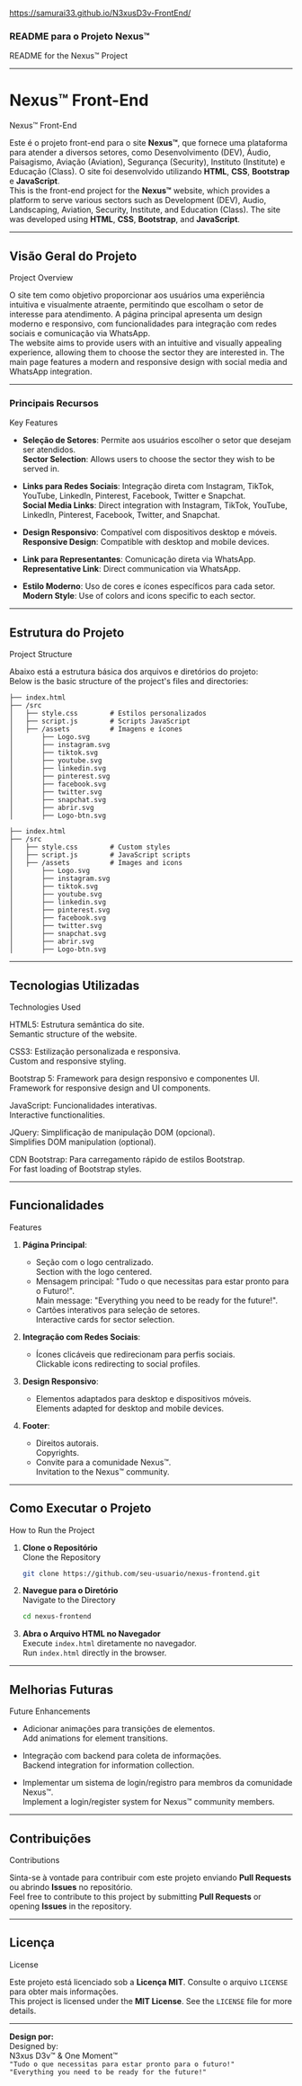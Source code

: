 https://samurai33.github.io/N3xusD3v-FrontEnd/

### README para o Projeto Nexus™  
README for the Nexus™ Project

---

# Nexus™ Front-End  
Nexus™ Front-End

Este é o projeto front-end para o site **Nexus™**, que fornece uma plataforma para atender a diversos setores, como Desenvolvimento (DEV), Áudio, Paisagismo, Aviação (Aviation), Segurança (Security), Instituto (Institute) e Educação (Class). O site foi desenvolvido utilizando **HTML**, **CSS**, **Bootstrap** e **JavaScript**.  
This is the front-end project for the **Nexus™** website, which provides a platform to serve various sectors such as Development (DEV), Audio, Landscaping, Aviation, Security, Institute, and Education (Class). The site was developed using **HTML**, **CSS**, **Bootstrap**, and **JavaScript**.

---

## Visão Geral do Projeto  
Project Overview  

O site tem como objetivo proporcionar aos usuários uma experiência intuitiva e visualmente atraente, permitindo que escolham o setor de interesse para atendimento. A página principal apresenta um design moderno e responsivo, com funcionalidades para integração com redes sociais e comunicação via WhatsApp.  
The website aims to provide users with an intuitive and visually appealing experience, allowing them to choose the sector they are interested in. The main page features a modern and responsive design with social media and WhatsApp integration.

---

### Principais Recursos  
Key Features  

- **Seleção de Setores**: Permite aos usuários escolher o setor que desejam ser atendidos.  
  **Sector Selection**: Allows users to choose the sector they wish to be served in.  

- **Links para Redes Sociais**: Integração direta com Instagram, TikTok, YouTube, LinkedIn, Pinterest, Facebook, Twitter e Snapchat.  
  **Social Media Links**: Direct integration with Instagram, TikTok, YouTube, LinkedIn, Pinterest, Facebook, Twitter, and Snapchat.  

- **Design Responsivo**: Compatível com dispositivos desktop e móveis.  
  **Responsive Design**: Compatible with desktop and mobile devices.  

- **Link para Representantes**: Comunicação direta via WhatsApp.  
  **Representative Link**: Direct communication via WhatsApp.  

- **Estilo Moderno**: Uso de cores e ícones específicos para cada setor.  
  **Modern Style**: Use of colors and icons specific to each sector.

---

## Estrutura do Projeto  
Project Structure  

Abaixo está a estrutura básica dos arquivos e diretórios do projeto:  
Below is the basic structure of the project's files and directories:

```
├── index.html
├── /src
│   ├── style.css        # Estilos personalizados
│   ├── script.js        # Scripts JavaScript
│   ├── /assets          # Imagens e ícones
│       ├── Logo.svg
│       ├── instagram.svg
│       ├── tiktok.svg
│       ├── youtube.svg
│       ├── linkedin.svg
│       ├── pinterest.svg
│       ├── facebook.svg
│       ├── twitter.svg
│       ├── snapchat.svg
│       ├── abrir.svg
│       ├── Logo-btn.svg
```

```
├── index.html
├── /src
│   ├── style.css        # Custom styles
│   ├── script.js        # JavaScript scripts
│   ├── /assets          # Images and icons
│       ├── Logo.svg
│       ├── instagram.svg
│       ├── tiktok.svg
│       ├── youtube.svg
│       ├── linkedin.svg
│       ├── pinterest.svg
│       ├── facebook.svg
│       ├── twitter.svg
│       ├── snapchat.svg
│       ├── abrir.svg
│       ├── Logo-btn.svg
```

---

## Tecnologias Utilizadas  
Technologies Used  

HTML5: Estrutura semântica do site.  
Semantic structure of the website.  

CSS3: Estilização personalizada e responsiva.  
Custom and responsive styling.  

Bootstrap 5: Framework para design responsivo e componentes UI.  
Framework for responsive design and UI components.  

JavaScript: Funcionalidades interativas.  
Interactive functionalities.  

JQuery: Simplificação de manipulação DOM (opcional).  
Simplifies DOM manipulation (optional).  

CDN Bootstrap: Para carregamento rápido de estilos Bootstrap.  
For fast loading of Bootstrap styles.

---

## Funcionalidades  
Features  

1. **Página Principal**:  
   - Seção com o logo centralizado.  
     Section with the logo centered.  
   - Mensagem principal: "Tudo o que necessitas para estar pronto para o Futuro!".  
     Main message: "Everything you need to be ready for the future!".  
   - Cartões interativos para seleção de setores.  
     Interactive cards for sector selection.  

2. **Integração com Redes Sociais**:  
   - Ícones clicáveis que redirecionam para perfis sociais.  
     Clickable icons redirecting to social profiles.  

3. **Design Responsivo**:  
   - Elementos adaptados para desktop e dispositivos móveis.  
     Elements adapted for desktop and mobile devices.  

4. **Footer**:  
   - Direitos autorais.  
     Copyrights.  
   - Convite para a comunidade Nexus™.  
     Invitation to the Nexus™ community.

---

## Como Executar o Projeto  
How to Run the Project  

1. **Clone o Repositório**  
   Clone the Repository  
   ```bash
   git clone https://github.com/seu-usuario/nexus-frontend.git
   ```

2. **Navegue para o Diretório**  
   Navigate to the Directory  
   ```bash
   cd nexus-frontend
   ```

3. **Abra o Arquivo HTML no Navegador**  
   Execute `index.html` diretamente no navegador.  
   Run `index.html` directly in the browser.

---

## Melhorias Futuras  
Future Enhancements  

- Adicionar animações para transições de elementos.  
  Add animations for element transitions.  

- Integração com backend para coleta de informações.  
  Backend integration for information collection.  

- Implementar um sistema de login/registro para membros da comunidade Nexus™.  
  Implement a login/register system for Nexus™ community members.

---

## Contribuições  
Contributions  

Sinta-se à vontade para contribuir com este projeto enviando **Pull Requests** ou abrindo **Issues** no repositório.  
Feel free to contribute to this project by submitting **Pull Requests** or opening **Issues** in the repository.

---

## Licença  
License  

Este projeto está licenciado sob a **Licença MIT**. Consulte o arquivo `LICENSE` para obter mais informações.  
This project is licensed under the **MIT License**. See the `LICENSE` file for more details.

---

**Design por:**  
Designed by:  
N3xus D3v™ & One Moment™  
`"Tudo o que necessitas para estar pronto para o futuro!"`  
`"Everything you need to be ready for the future!"`  
